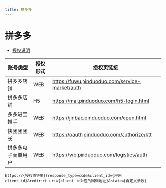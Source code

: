 ```yaml
---
title: 拼多多
---
```


# 拼多多

- [授权说明](https://open.pinduoduo.com/application/document/browse?idStr=BD3A776A4D41D5F5)

| 账号类型           | 授权形式 | 授权页链接                                     |
| ------------------ | -------- | ---------------------------------------------- |
| 拼多多店铺         | WEB      | https://fuwu.pinduoduo.com/service-market/auth |
| 拼多多店铺         | H5       | https://mai.pinduoduo.com/h5-login.html        |
| 多多进宝推手       | WEB      | https://jinbao.pinduoduo.com/open.html         |
| 快团团团长         | WEB      | https://oauth.pinduoduo.com/authorize/ktt      |
| 拼多多电子面单用户 | WEB      | https://wb.pinduoduo.com/logistics/auth        |

```
https://{授权页链接}?response_type=code&client_id={应用client_id}&redirect_uri={client_id对应的回调地址}&state={自定义参数}
```
